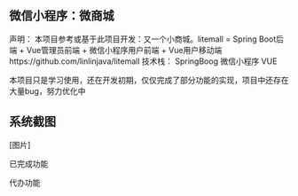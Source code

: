     
## 微信小程序：微商城
声明：
本项目参考或基于此项目开发：又一个小商城。litemall = Spring Boot后端 + Vue管理员前端 + 微信小程序用户前端 + Vue用户移动端https://github.com/linlinjava/litemall
技术栈：
    SpringBoog
    微信小程序
    VUE
 
 本项目只是学习使用，还在开发初期，仅仅完成了部分功能的实现，项目中还存在大量bug，努力优化中
 
## 系统截图
[图片]

已完成功能
    

代办功能


